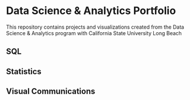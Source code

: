 # Data Science & Analytics Portfolio
This repository contains projects and 
visualizations created from the Data 
Science & Analytics program 
with California State University Long
Beach
## SQL
## Statistics
## Visual Communications

